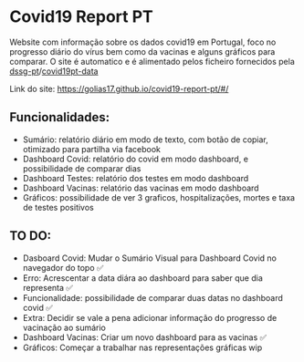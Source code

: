 # Covid19 Report PT

Website com informação sobre os dados covid19 em Portugal, foco no progresso diário do vírus bem como da vacinas e alguns gráficos para comparar. O site é automatico e é alimentado pelos ficheiro fornecidos pela [dssg-pt](https://github.com/dssg-pt)/[covid19pt-data](https://github.com/dssg-pt/covid19pt-data)

Link do site: https://golias17.github.io/covid19-report-pt/#/

## Funcionalidades:

- Sumário: relatório diário em modo de texto, com botão de copiar, otimizado para partilha via facebook
- Dashboard Covid: relatório do covid em modo dashboard, e possibilidade de comparar dias
- Dashboard Testes: relatório dos testes em modo dashboard
- Dashboard Vacinas: relatório das vacinas em modo dashboard
- Gráficos: possibilidade de ver 3 graficos, hospitalizações, mortes e taxa de testes positivos

## TO DO:

- Dasboard Covid: Mudar o Sumário Visual para Dashboard Covid no navegador do topo ✅
- Erro: Acrescentar a data diára ao dashboard para saber que dia representa ✅
- Funcionalidade: possibilidade de comparar duas datas no dashboard covid ✅
- Extra: Decidir se vale a pena adicionar informação do progresso de vacinação ao sumário
- Dashboard Vacinas: Criar um novo dashboard para as vacinas ✅
- Gráficos: Começar a trabalhar nas representações gráficas wip
